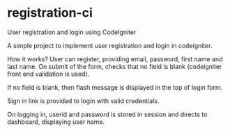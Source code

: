 # registration-ci
User registration and login using CodeIgniter

A simple project to implement user registration and login in codeigniter.

How it works?
User can register, providing email, password, first name and last name. On submit of the form, checks that no field is blank (codeigniter front end validation is used).

If no field is blank, then flash message is displayed in the top of login form.

Sign in link is provided to login with valid credentials.

On logging in, userid and password is stored in session and directs to dashboard, displaying user name.
